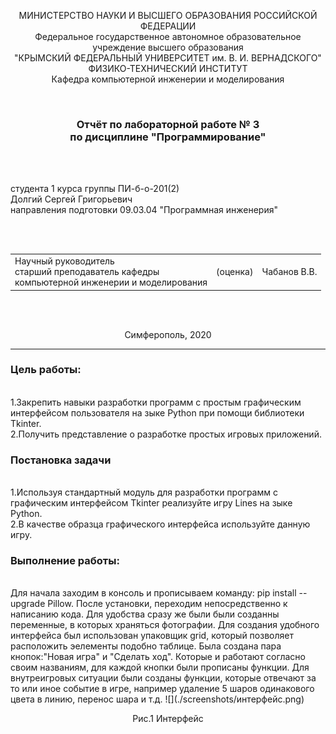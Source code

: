 <p align="center">МИНИСТЕРСТВО НАУКИ  И ВЫСШЕГО ОБРАЗОВАНИЯ РОССИЙСКОЙ ФЕДЕРАЦИИ<br>
Федеральное государственное автономное образовательное учреждение высшего образования<br>
"КРЫМСКИЙ ФЕДЕРАЛЬНЫЙ УНИВЕРСИТЕТ им. В. И. ВЕРНАДСКОГО"<br>
ФИЗИКО-ТЕХНИЧЕСКИЙ ИНСТИТУТ<br>
Кафедра компьютерной инженерии и моделирования</p>
<br>
<h3 align="center">Отчёт по лабораторной работе № 3<br> по дисциплине "Программирование"</h3>
<br><br>
<p>студента 1 курса группы ПИ-б-о-201(2)<br>
Долгий Сергей Григорьевич<br>
направления подготовки 09.03.04 "Программная инженерия"</p>
<br><br>
<table>
<tr><td>Научный руководитель<br> старший преподаватель кафедры<br> компьютерной инженерии и моделирования</td>
<td>(оценка)</td>
<td>Чабанов В.В.</td>
</tr>
</table>
<br><br>
<p align="center">Симферополь, 2020</p>
<hr>
<h3> Цель работы:</h3><br>
1.Закрепить навыки разработки программ с простым графическим интерфейсом пользователя на зыке Python при помощи библиотеки Tkinter.<br/>
2.Получить представление о разработке простых игровых приложений.<br/>
<h3> Постановка задачи</h3><br>
1.Используя стандартный модуль для разработки программ с графическим интерфейсом Tkinter реализуйте игру Lines на зыке Python.<br/>
2.В качестве образца графического интерфейса используйте данную игру.<br/>
<h3> Выполнение работы:</h3><br>
Для начала заходим в консоль и прописываем команду: pip install --upgrade Pillow. После установки, переходим непосредственно к написанию кода. Для удобства сразу же были 
были созданны переменные, в которых храняться фотографии. Для создания удобного интерфейса был использован упаковщик grid, который позволяет расположить эелементы подобно таблице.
Была создана пара кнопок:"Новая игра" и "Сделать ход". Которые и работают согласно своим названиям, для каждой кнопки были прописаны функции. Для внутреигровых ситуации были 
созданы функции, которые отвечают за то или иное событие в игре, например удаление 5 шаров одинакового цвета в линию, перенос шара и т.д.
![](./screenshots/интерфейс.png)
<p align="center">Рис.1 Интерфейс <br></p>



